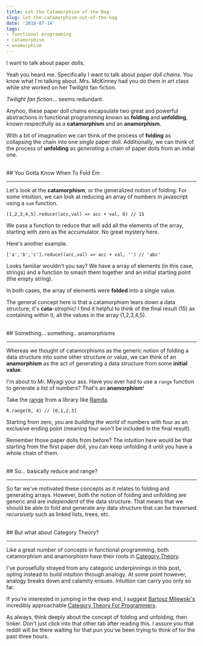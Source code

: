 ```yaml
---
title: Let the Catamorphism of the Bag
slug: let-the-catamorphism-out-of-the-bag
date: '2018-07-14'
tags:
- functional programming
- catamorphism
- anamorphism
---
```


I want to talk about paper dolls.

Yeah you heard me. Specifically I want to talk about *paper doll chains*. You know what I'm talking about. Mrs. McKinney had you do them in art class while she worked on her Twilight fan fiction.

*Twilight fan fiction*... seems redundant.

Anyhoo, these paper doll chains encapsulate two great and powerful abstractions in functional programming known as **folding** and **unfolding**, known respectfully as a **catamorphism** and an **anamorphism**.

With a bit of imagination we can think of the process of **folding** as collapsing the chain into one *single* paper doll. Additionally, we can think of the process of **unfolding** as *generating* a chain of paper dolls from an initial one.

<br/>
## You Gotta Know When To Fold Em
<hr/>

Let's look at the **catamorphism**, or the generalized notion of folding. For some intuition, we can look at reducing an array of numbers in javascript using a `sum` function.

`[1,2,3,4,5].reduce((acc,val) => acc + val, 0) // 15`

We pass a function to reduce that will add all the elements of the array, starting with zero as the accumulator. No great mystery here.

Here's another example.

`['a','b','c'].reduce((acc,val) => acc + val, '') // 'abc'`

Looks familiar wouldn't you say? We have a array of elements (in this case, strings) and a function to smash them together and an initial starting point (the empty string).

In both cases, the array of elements were **folded** into a single value.

The general concept here is that a catamorphism tears down a data structure; it's **cata**-strophic! I find it helpful to think of the final result (15) as containing within it, all the values in the array (1,2,3,4,5).

<br/>
## Something... something.. anamorphisms
<hr/>

Whereas we thought of catamorphisms as the generic notion of folding a data structure into some other structure or value, we can think of an **anamorphism** as the act of generating a data structure from some **initial value**.

I'm about to Mr. Miyagi your ass. Have you ever had to use a `range` function to generate a list of numbers? That's an **anamorphism**!

Take the <a target="_blank" href="https://ramdajs.com/docs/#range">range</a> from a library like <a target="_blank" href="https://ramdajs.com">Ramda</a>.

`R.range(0, 4) // [0,1,2,3]`

Starting from zero, you are *building the world* of numbers with four as an exclusive ending point (meaning four won't be included in the final result).

Remember those paper dolls from before? The intuition here would be that starting from the first paper doll, you can keep unfolding it until you have a whole chain of them.

<br/>
## So... basically reduce and range?
<hr/>

So far we've motivated these concepts as it relates to folding and generating arrays. However, both the notion of folding and unfolding are generic and are *independent* of the data structure. That means that we should be able to fold and generate any data structure that can be traversed *recursively* such as linked lists, trees, etc.

<br/>
## But what about Category Theory?
<hr/>

Like a great number of concepts in functional programming, both catamorphism and anamorphism have their roots in <a target="_blank" href="https://en.wikipedia.org/wiki/Category_theory">Category Theory</a>.

I've purosefully strayed from any categoric underpinnings in this post, opting instead to build intuition through analogy. At some point however, analogy breaks down and calamity ensues. Intuition can carry you only so far.

If you're interested in jumping in the deep end, I suggest <a target="_blank" href="https://twitter.com/BartoszMilewski">Bartosz Milewski's</a> incredibly approachable <a target="_blank" href="https://www.youtube.com/watch?v=I8LbkfSSR58&list=PLbgaMIhjbmEnaH_LTkxLI7FMa2HsnawM_">Category Theory For Programmers</a>.

As always, think deeply about the concept of folding and unfolding, then tinker. Don't just click into that other tab after reading this. I assure you that reddit will be there waiting for that pun you've been trying to think of for the past three hours.